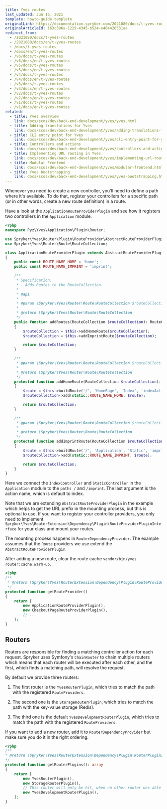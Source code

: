 ```yaml
---
title: Yves routes
last_updated: Jun 16, 2021
template: howto-guide-template
originalLink: https://documentation.spryker.com/2021080/docs/t-yves-routes
originalArticleId: 163c596a-1229-4345-b524-e404420531aa
redirect_from:
  - /2021080/docs/t-yves-routes
  - /2021080/docs/en/t-yves-routes
  - /docs/t-yves-routes
  - /docs/en/t-yves-routes
  - /v6/docs/t-yves-routes
  - /v6/docs/en/t-yves-routes
  - /v5/docs/t-yves-routes
  - /v5/docs/en/t-yves-routes
  - /v4/docs/t-yves-routes
  - /v4/docs/en/t-yves-routes
  - /v3/docs/t-yves-routes
  - /v3/docs/en/t-yves-routes
  - /v2/docs/t-yves-routes
  - /v2/docs/en/t-yves-routes
  - /v1/docs/t-yves-routes
  - /v1/docs/en/t-yves-routes
related:
  - title: Yves overview
    link: docs/scos/dev/back-end-development/yves/yves.html
  - title: Adding translations for Yves
    link: docs/scos/dev/back-end-development/yves/adding-translations-for-yves.html
  - title: CLI entry point for Yves
    link: docs/scos/dev/back-end-development/yves/cli-entry-point-for-yves.html
  - title: Controllers and actions
    link: docs/scos/dev/back-end-development/yves/controllers-and-actions.html
  - title: Implementing URL routing in Yves
    link: docs/scos/dev/back-end-development/yves/implementing-url-routing-in-yves.html
  - title: Modular Frontend
    link: docs/scos/dev/back-end-development/yves/modular-frontend.html
  - title: Yves bootstrapping
    link: docs/scos/dev/back-end-development/yves/yves-bootstrapping.html
---
```


Whenever you need to create a new controller, you'll need to define a path where it's available. To do that, register your controllers for a specific path (or in other words, create a new route definition) in a route.

Have a look at the `ApplicationRouteProviderPlugin` and see how it registers two controllers in the `Application` module.

```php
<?php
namespace Pyz\Yves\Application\Plugin\Router;

use Spryker\Yves\Router\Plugin\RouteProvider\AbstractRouteProviderPlugin;
use Spryker\Yves\Router\Route\RouteCollection;

class ApplicationRouteProviderPlugin extends AbstractRouteProviderPlugin
{
    public const ROUTE_NAME_HOME = 'home';
    public const ROUTE_NAME_IMPRINT = 'imprint';

    /**
     * Specification:
     * - Adds Routes to the RouteCollection.
     *
     * @api
     *
     * @param \Spryker\Yves\Router\Route\RouteCollection $routeCollection
     *
     * @return \Spryker\Yves\Router\Route\RouteCollection
     */
    public function addRoutes(RouteCollection $routeCollection): RouteCollection
    {
        $routeCollection = $this->addHomeRoute($routeCollection);
        $routeCollection = $this->addImprintRoute($routeCollection);

        return $routeCollection;
    }

    /**
     * @param \Spryker\Yves\Router\Route\RouteCollection $routeCollection
     *
     * @return \Spryker\Yves\Router\Route\RouteCollection
     */
    protected function addHomeRoute(RouteCollection $routeCollection): RouteCollection
    {
        $route = $this->buildRoute('/', 'HomePage', 'Index', 'indexAction');
        $routeCollection->add(static::ROUTE_NAME_HOME, $route);

        return $routeCollection;
    }

    /**
     * @param \Spryker\Yves\Router\Route\RouteCollection $routeCollection
     *
     * @return \Spryker\Yves\Router\Route\RouteCollection
     */
    protected function addImprintRoute(RouteCollection $routeCollection): RouteCollection
    {
        $route = $this->buildRoute('/', 'Application', 'Static', 'imprintAction');
        $routeCollection->add(static::ROUTE_NAME_IMPRINT, $route);

        return $routeCollection;
    }
}
```

Here we connect the `IndexController` and `StaticController` in the `Application` module to the `paths /` and `/imprint`. The last argument is the action name, which is default to index.

Note that we are extending `AbstractRouteProviderPlugin` in the example which helps to get the URL prefix in the mounting process, but this is optional to use. If you want to register your controller providers, you only need to implement `Spryker\Yves\RouterExtension\Dependency\Plugin\RouteProviderPluginInterface` for your class and mount your routes.

The mounting process happens in `RouterDependencyProvider`. The example assumes that the `Route` providers we use extend the `AbstractRouteProviderPlugin`.

After adding a new route, clear the route cache `vendor/bin/yves router:cache:warm-up`.

```php
<?php
/**
 * @return \Spryker\Yves\RouterExtension\Dependency\Plugin\RouteProviderPluginInterface[]
 */
protected function getRouteProvider()
{
    return [
        new ApplicationRouteProviderPlugin(),
        new CheckoutPageRouteProviderPlugin(),
        // ...
    ];
}
```

## Routers

Routers are responsible for finding a matching controller action for each request. Spryker uses Symfony's `ChainRouter` to chain multiple routers which means that each router will be executed after each other, and the first, which finds a matching path, will resolve the request.

By default we provide three routers:

1. The first router is the `YvesRouterPlugin`, which tries to match the path with the registered `RouteProviders`.

2. The second one is the `StorageRouterPlugin`, which tries to match the path with the key-value storage (Redis).

3. The third one is the default `YvesDevelopmentRouterPlugin`, which tries to match the path with the registered `RouteProviders`.

If you want to add a new router, add it to `RouterDependencyProvider` but make sure you do it in the right ordering.

```php
<?php
/**
* @return \Spryker\Yves\RouterExtension\Dependency\Plugin\RouterPluginInterface[]
*/
protected function getRouterPlugins(): array
{
    return [
        new YvesRouterPlugin(),
        new StorageRouterPlugin(),
        // This router will only be hit, when no other router was able to match/generate.
        new YvesDevelopmentRouterPlugin(),
    ];
}
```
